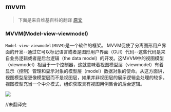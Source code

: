 ## mvvm

> 下面是来自维基百科的翻译  [原文](https://en.wikipedia.org/wiki/Model%E2%80%93view%E2%80%93viewmodel)

### MVVM(Model-view-viewmodel)

`Model-view-viewmodel(MVVM)`是一个软件的框架。
MVVM促使了分离图形用户界面的开发--通过它可以标记语言或者是图形用户界面（GUI）代码--这些代码是来自业务逻辑或者是后台逻辑（the data model）的开发。这MVVM中的视图模型（viewmodel）相当于一个控制器，这就意味着视图模型层（viewmodel）有着显示（控制）管理和显示对象的模型层（model）数据对象的使命。从这方面讲，视图模型层更像模型层而不是视图层，如果并非视图层的展示逻辑会处理的较多。视图模型充当一个中介模式，组织获取具有视图用例集合的后台逻辑。

<img src="./assets/imgs/mvvm-img01.jpg">

//未翻译完

